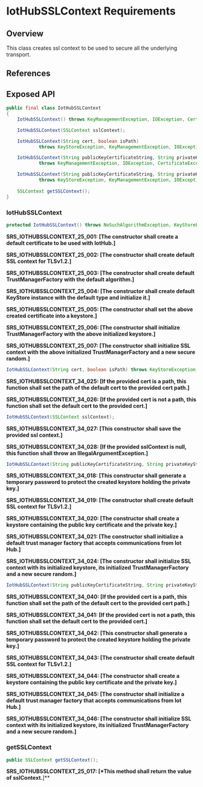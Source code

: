 # IotHubSSLContext Requirements

## Overview

This class creates ssl context to be used to secure all the underlying transport.

## References

## Exposed API

```java
public final class IotHubSSLContext
{
    IotHubSSLContext() throws KeyManagementException, IOException, CertificateException;

    IotHubSSLContext(SSLContext sslContext);

    IotHubSSLContext(String cert, boolean isPath)
            throws KeyStoreException, KeyManagementException, IOException, CertificateException, NoSuchAlgorithmException;

    IotHubSSLContext(String publicKeyCertificateString, String privateKeyString)
            throws KeyManagementException, IOException, CertificateException, KeyStoreException;

    IotHubSSLContext(String publicKeyCertificateString, String privateKeyString, String cert, boolean isPath)
            throws KeyStoreException, KeyManagementException, IOException, CertificateException, NoSuchAlgorithmException, UnrecoverableKeyException;
    
    SSLContext getSSLContext();
}
```


### IotHubSSLContext

```java
protected IotHubSSLContext() throws NoSuchAlgorithmException, KeyStoreException, KeyManagementException, IOException, CertificateException;
```

**SRS_IOTHUBSSLCONTEXT_25_001: [**The constructor shall create a default certificate to be used with IotHub.**]**

**SRS_IOTHUBSSLCONTEXT_25_002: [**The constructor shall create default SSL context for TLSv1.2.**]**

**SRS_IOTHUBSSLCONTEXT_25_003: [**The constructor shall create default TrustManagerFactory with the default algorithm.**]**

**SRS_IOTHUBSSLCONTEXT_25_004: [**The constructor shall create default KeyStore instance with the default type and initialize it.**]**

**SRS_IOTHUBSSLCONTEXT_25_005: [**The constructor shall set the above created certificate into a keystore.**]**

**SRS_IOTHUBSSLCONTEXT_25_006: [**The constructor shall initialize TrustManagerFactory with the above initialized keystore.**]**

**SRS_IOTHUBSSLCONTEXT_25_007: [**The constructor shall initialize SSL context with the above initialized TrustManagerFactory and a new secure random.**]**


```java
IotHubSSLContext(String cert, boolean isPath) throws KeyStoreException, KeyManagementException, IOException, CertificateException, NoSuchAlgorithmException;
```

**SRS_IOTHUBSSLCONTEXT_34_025: [**If the provided cert is a path, this function shall set the path of the default cert to the provided cert path.**]**

**SRS_IOTHUBSSLCONTEXT_34_026: [**If the provided cert is not a path, this function shall set the default cert to the provided cert.**]**


```java
IotHubSSLContext(SSLContext sslContext);
```

**SRS_IOTHUBSSLCONTEXT_34_027: [**This constructor shall save the provided ssl context.**]**

**SRS_IOTHUBSSLCONTEXT_34_028: [**If the provided sslContext is null, this function shall throw an IllegalArgumentException.**]**


```java
IotHubSSLContext(String publicKeyCertificateString, String privateKeyString);
```

**SRS_IOTHUBSSLCONTEXT_34_018: [**This constructor shall generate a temporary password to protect the created keystore holding the private key.**]**

**SRS_IOTHUBSSLCONTEXT_34_019: [**The constructor shall create default SSL context for TLSv1.2.**]**

**SRS_IOTHUBSSLCONTEXT_34_020: [**The constructor shall create a keystore containing the public key certificate and the private key.**]**

**SRS_IOTHUBSSLCONTEXT_34_021: [**The constructor shall initialize a default trust manager factory that accepts communications from Iot Hub.**]**

**SRS_IOTHUBSSLCONTEXT_34_024: [**The constructor shall initialize SSL context with its initialized keystore, its initialized TrustManagerFactory and a new secure random.**]**


```java
IotHubSSLContext(String publicKeyCertificateString, String privateKeyString, String cert, boolean isPath)
```

**SRS_IOTHUBSSLCONTEXT_34_040: [**If the provided cert is a path, this function shall set the path of the default cert to the provided cert path.**]**

**SRS_IOTHUBSSLCONTEXT_34_041: [**If the provided cert is not a path, this function shall set the default cert to the provided cert.**]**

**SRS_IOTHUBSSLCONTEXT_34_042: [**This constructor shall generate a temporary password to protect the created keystore holding the private key.**]**

**SRS_IOTHUBSSLCONTEXT_34_043: [**The constructor shall create default SSL context for TLSv1.2.**]**

**SRS_IOTHUBSSLCONTEXT_34_044: [**The constructor shall create a keystore containing the public key certificate and the private key.**]**

**SRS_IOTHUBSSLCONTEXT_34_045: [**The constructor shall initialize a default trust manager factory that accepts communications from Iot Hub.**]**

**SRS_IOTHUBSSLCONTEXT_34_046: [**The constructor shall initialize SSL context with its initialized keystore, its initialized TrustManagerFactory and a new secure random.**]**


### getSSLContext

```java
public SSLContext getSSLContext();
```

**SRS_IOTHUBSSLCONTEXT_25_017: [*This method shall return the value of sslContext.**]**
